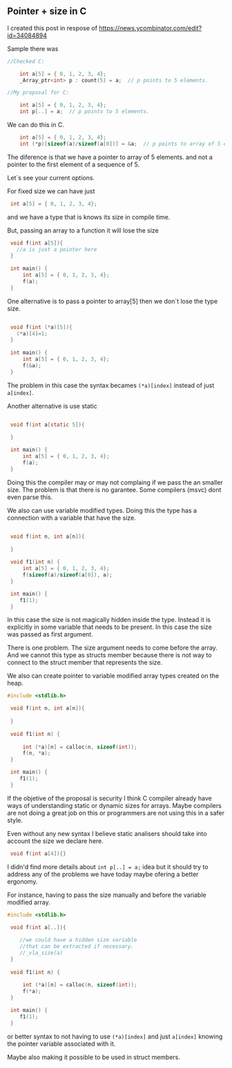 
## Pointer + size in C

I created this post in respose of 
https://news.ycombinator.com/edit?id=34084894


Sample there was

```c
//Checked C:

    int a[5] = { 0, 1, 2, 3, 4};
    _Array_ptr<int> p : count(5) = a;  // p points to 5 elements.

//My proposal for C:

    int a[5] = { 0, 1, 2, 3, 4};
    int p[..] = a;  // p points to 5 elements.

```

We can do this in C.

```c
    int a[5] = { 0, 1, 2, 3, 4};
    int (*p)[sizeof(a)/sizeof(a[0])] = &a;  // p points to array of 5 elements.
```

The diference is that we have a pointer to array of 5 elements. 
and not a pointer to the first element of a sequence of 5.


Let`s see your current options.

For fixed size we can have just

```c
 int a[5] = { 0, 1, 2, 3, 4};
```

and we have a type that is knows its size in compile time.

But, passing an array to a function it will lose the size

```c
 void f(int a[5]){
   //a is just a pointer here
 }
   
 int main() {
     int a[5] = { 0, 1, 2, 3, 4};
     f(a);
 }

```


One  alternative is to pass a pointer to array[5] then we don`t lose
the type size.

```c

 void f(int (*a)[5]){
   (*a)[4]=1;
 }
   
 int main() {
     int a[5] = { 0, 1, 2, 3, 4};
     f(&a);
 }

```

The problem in this case the syntax becames ```(*a)[index]``` instead
of just ```a[index]```. 

Another alternative is use static

```c

 void f(int a[static 5]){

 }
   
 int main() {
     int a[5] = { 0, 1, 2, 3, 4};
     f(a);
 }


```

Doing this the compiler may or may not complaing if we pass
the an smaller size. The problem is that there is no garantee. Some compilers (msvc) 
dont even parse this.

We also can use variable modified types. Doing this the type has a connection
with a variable that have the size.

```c

 void f(int n, int a[n]){
   
 }
   
 void f1(int n) {
     int a[5] = { 0, 1, 2, 3, 4};
     f(sizeof(a)/sizeof(a[0]), a);
 }

 int main() {
    f1(1);
 }

```


In this case the size is not magically hidden
inside the type. Instead it is explicitly in some variable
that needs to be present. In this case the size was
passed as first argument.

There is one problem. The size argument needs to come 
before the array. And we cannot this type as structs member
because there is not way to connect to the struct member
that represents the size.


We also can create pointer to variable modified array types
created on the heap.

```c
#include <stdlib.h>

 void f(int n, int a[n]){
   
 }
   
 void f1(int n) {
     
     int (*a)[n] = calloc(n, sizeof(int));
     f(n, *a);
 }

 int main() {
    f1(1);
 }

```

If the objetive of the proposal is security I think C compiler already have
ways of understanding static or dynamic sizes for arrays. Maybe
compilers are not doing a great job on this or programmers
are not using this in a safer style.

Even without any new syntax I believe static analisers should
take into account the size we declare here.

```c
 void f(int a[4]){}
```

I didn'd find more details about ```int p[..] = a;``` idea
but it should try to address any of the problems we have
today maybe ofering a better ergonomy.

For instance, having to pass the size manually and
before the variable modified array.

```c
#include <stdlib.h>

 void f(int a[..]){
    
    //we could have a hidden size variable
    //that can be extracted if necessary. 
    //_vla_size(a)
 }
   
 void f1(int n) {
     
     int (*a)[n] = calloc(n, sizeof(int));
     f(*a);
 }

 int main() {
    f1(1);
 }

```

or better syntax to not having to use ```(*a)[index]``` and just ```a[index]```
knowing the pointer variable associated with it.



Maybe also making it possible to be used in struct members.
